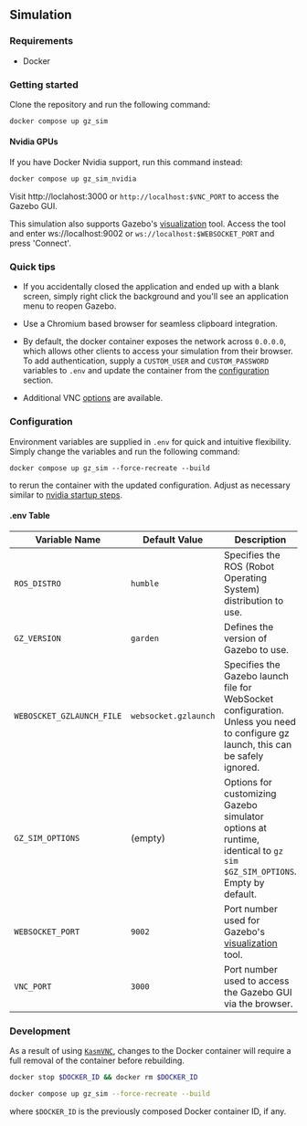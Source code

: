 ## Simulation

### Requirements

* Docker

### Getting started

Clone the repository and run the following command:


```bash
docker compose up gz_sim
```

#### Nvidia GPUs
If you have Docker Nvidia support, run this command instead:

```bash
docker compose up gz_sim_nvidia
```

Visit http://loclahost:3000 or `http://localhost:$VNC_PORT` to access the Gazebo GUI.

This simulation also supports Gazebo's [visualization](https://app.gazebosim.org/visualization) tool. Access the tool and enter ws://localhost:9002 or `ws://localhost:$WEBSOCKET_PORT` and press 'Connect'.

### Quick tips

* If you accidentally closed the application and ended up with a blank screen, simply right click the background and you'll see an application menu to reopen Gazebo.

* Use a Chromium based browser for seamless clipboard integration.

* By default, the docker container exposes the network across `0.0.0.0`, which allows other clients to access your simulation from their browser. To add authentication, supply a `CUSTOM_USER` and `CUSTOM_PASSWORD` variables to `.env` and update the container from the [configuration](#configuration) section.

* Additional VNC [options](https://github.com/linuxserver/docker-baseimage-kasmvnc?tab=readme-ov-file#options) are available.

### Configuration

Environment variables are supplied in `.env` for quick and intuitive flexibility. Simply change the variables and run the following command:

```
docker compose up gz_sim --force-recreate --build
```

to rerun the container with the updated configuration. Adjust as necessary similar to [nvidia startup steps](#nvidia-gpus).

#### .env Table


[//]: # (Table was generated by ChatGPT and then modified/double checked for its contents)

| Variable Name              | Default Value               | Description                                                              |
|----------------------------|-----------------------------|--------------------------------------------------------------------------|
| `ROS_DISTRO`               | `humble`                   | Specifies the ROS (Robot Operating System) distribution to use.          |
| `GZ_VERSION`               | `garden`                   | Defines the version of Gazebo to use.                                    |
| `WEBOSCKET_GZLAUNCH_FILE`  | `websocket.gzlaunch`       | Specifies the Gazebo launch file for WebSocket configuration. Unless you need to configure gz launch, this can be safely ignored.           |
| `GZ_SIM_OPTIONS`           | (empty)                    | Options for customizing Gazebo simulator options at runtime, identical to `gz sim $GZ_SIM_OPTIONS`. Empty by default.     |
| `WEBSOCKET_PORT`           | `9002`                     | Port number used for Gazebo's [visualization](https://app.gazebosim.org/visualization) tool.                               |
| `VNC_PORT`                 | `3000`                     | Port number used to access the Gazebo GUI via the browser.         |

### Development

As a result of using [`KasmVNC`](https://github.com/linuxserver/docker-baseimage-kasmvnc), changes to the Docker container will require a full removal of the container before rebuilding.


```bash
docker stop $DOCKER_ID && docker rm $DOCKER_ID

docker compose up gz_sim --force-recreate --build

```

where `$DOCKER_ID` is the previously composed Docker container ID, if any.